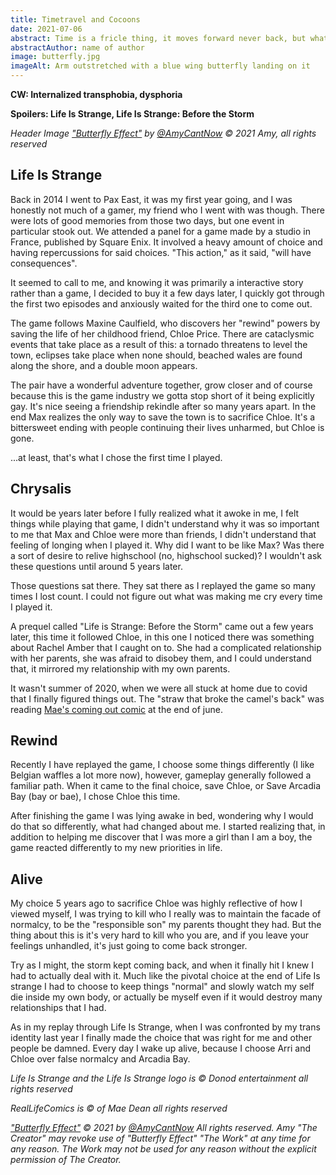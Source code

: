 ```yaml
---
title: Timetravel and Cocoons
date: 2021-07-06
abstract: Time is a fricle thing, it moves forward never back, but what if it did?
abstractAuthor: name of author
image: butterfly.jpg
imageAlt: Arm outstretched with a blue wing butterfly landing on it
---
```


**CW: Internalized transphobia, dysphoria**

**Spoilers: Life Is Strange, Life Is Strange: Before the Storm**

*Header Image <a href="https://twitter.com/Amycantnow/status/1397997639799652356">"Butterfly Effect"</a>*
*by <a rel="noopener noreferrer" target="_blank" href="https://twitter.com/Amycantnow">@AmyCantNow</a> &copy;* 
*2021 Amy, all rights reserved*

## Life Is Strange

Back in 2014 I went to Pax East, it was my first year going, and I was honestly
not much of a gamer, my friend who I went with was though. There were 
lots of good memories from those two days, but one event in particular stook out. 
We attended a panel for a game made by a studio in France, published by Square Enix. 
It involved a heavy amount of choice and having repercussions for said choices. 
"This action," as it said, "will have consequences".

It seemed to call to me, and knowing it was primarily a interactive story rather
than a game, I decided to buy it a few days later, I quickly got through the first
two episodes and anxiously waited for the third one to come out.

The game follows Maxine Caulfield, who discovers her "rewind" powers by saving the 
life of her childhood friend, Chloe Price. There are cataclysmic events that take 
place as a result of this: a tornado threatens to level the town, eclipses take 
place when none should, beached wales are found along the shore, and a double moon 
appears.

The pair have a wonderful adventure together, grow closer and of course because this
is the game industry we gotta stop short of it being explicitly gay. It's nice seeing 
a friendship rekindle after so many years apart. In the end Max realizes the only way 
to save the town is to sacrifice Chloe. It's a bittersweet ending with people
continuing their lives unharmed, but Chloe is gone.

...at least, that's what I chose the first time I played.

## Chrysalis 

It would be years later before I fully realized what it awoke in me, I felt things
while playing that game, I didn't understand why it was so important to me that
Max and Chloe were more than friends, I didn't understand that feeling of longing
when I played it. Why did I want to be like Max? Was there a sort of desire to 
relive highschool (no, highschool sucked)? I wouldn't ask these questions until 
around 5 years later. 

Those questions sat there. They sat there as I replayed the game so many times I 
lost count. I could not figure out what was making me cry every time I played it.

A prequel called "Life is Strange: Before the Storm" came out a few years later,
this time it followed Chloe, in this one I noticed there was something about Rachel
Amber that I caught on to. She had a complicated relationship with her parents, 
she was afraid to disobey them, and I could understand that, it mirrored my
relationship with my own parents.

It wasn't summer of 2020, when we were all stuck at home due to covid that I 
finally figured things out. The "straw that broke the camel's back" was reading 
<a href="https://www.reallifecomics.com/comic.php?comic=june-29-2020" 
   rel="noopener noreferrer" target="_blank">Mae's coming out comic</a>
at the end of june.
## Rewind

Recently I have replayed the game, I choose some things differently (I like Belgian
waffles a lot more now), however, gameplay generally followed a familiar path. 
When it came to the final choice, save Chloe, or Save Arcadia Bay (bay or bae), 
I chose Chloe this time. 

After finishing the game I was lying awake in bed, wondering why I would do 
that so differently, what had changed about me. I started realizing that, in
addition to helping me discover that I was more a girl than I am a boy, the 
game reacted differently to my new priorities in life.

## Alive

My choice 5 years ago to sacrifice Chloe was highly reflective of how I viewed 
myself, I was trying to kill who I really was to maintain the facade of normalcy,
to be the "responsible son" my parents thought they had. But the thing about
this is it's very hard to kill who you are, and if you leave your feelings
unhandled, it's just going to come back stronger.

Try as I might, the storm kept coming back, and when it finally hit I knew I had
to actually deal with it. Much like the pivotal choice at the end of Life Is strange
I had to choose to keep things "normal" and slowly watch my self die inside my own
body, or actually be myself even if it would destroy many relationships that I had.

As in my replay through Life Is Strange, when I was confronted by my trans identity
last year I finally made the choice that was right for me and other people be damned. 
Every day I wake up alive, because I choose Arri and Chloe over false normalcy 
and Arcadia Bay.

*Life Is Strange and the Life Is Strange logo is &copy; Donod entertainment all rights reserved*

*RealLifeComics is &copy; of Mae Dean all rights reserved*

*<a href="https://twitter.com/Amycantnow/status/1397997639799652356">"Butterfly Effect"</a>*
*&copy; 2021 by* 
*<a rel="noopener noreferrer" target="_blank" href="https://twitter.com/Amycantnow">@AmyCantNow</a> All rights reserved.*
*Amy "The Creator" may revoke use of "Butterfly Effect" "The Work" at any time for any reason.*
*The Work may not be used for any reason without the explicit permission of The Creator.*
